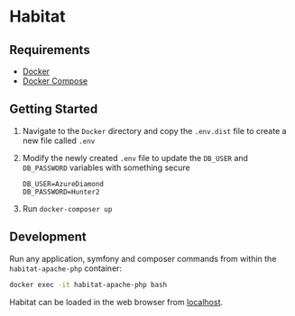 # Habitat

## Requirements

* [Docker](https://www.docker.com/)
* [Docker Compose](https://docs.docker.com/compose/)

## Getting Started

1. Navigate to the `Docker` directory and copy the `.env.dist` file to create a new file called `.env`
2. Modify the newly created `.env` file to update the `DB_USER` and `DB_PASSWORD` variables with something secure

    ```
    DB_USER=AzureDiamond
    DB_PASSWORD=Hunter2
    ```

3. Run `docker-composer up`

## Development

Run any application, symfony and composer commands from within the `habitat-apache-php` container:

```sh
docker exec -it habitat-apache-php bash
```

Habitat can be loaded in the web browser from [localhost](http://localhost).
